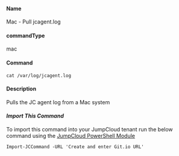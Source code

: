 #### Name

Mac - Pull jcagent.log

#### commandType

mac

#### Command

```
cat /var/log/jcagent.log
```

#### Description

Pulls the JC agent log from a Mac system

#### *Import This Command*

To import this command into your JumpCloud tenant run the below command using the [JumpCloud PowerShell Module](https://github.com/TheJumpCloud/support/wiki/Installing-the-JumpCloud-PowerShell-Module)

```
Import-JCCommand -URL 'Create and enter Git.io URL'
```
